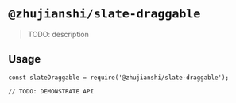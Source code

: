# `@zhujianshi/slate-draggable`

> TODO: description

## Usage

```
const slateDraggable = require('@zhujianshi/slate-draggable');

// TODO: DEMONSTRATE API
```
